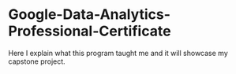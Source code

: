 # Google-Data-Analytics-Professional-Certificate
Here I explain what this program taught me and it will showcase my capstone project.
